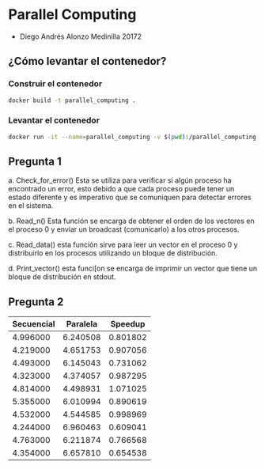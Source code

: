 # Parallel Computing

- Diego Andrés Alonzo Medinilla 20172

## ¿Cómo levantar el contenedor?
### Construir el contenedor
```bash
docker build -t parallel_computing .
```
### Levantar el contenedor
```bash
docker run -it --name=parallel_computing -v $(pwd):/parallel_computing parallel_computing
```
## Pregunta 1

a. Check_for_error() Esta se utiliza para verificar si algún proceso ha encontrado un error, esto debido a que cada proceso puede tener un estado diferente y es imperativo que se comuniquen para detectar errores en el sistema.

b. Read_n() Esta función se encarga de obtener el orden de los vectores en el proceso 0 y enviar un broadcast (comunicarlo) a los otros procesos.

c. Read_data() esta función sirve para leer un vector en el proceso 0 y distribuirlo en los procesos utilizando un bloque de distribución.

d. Print_vector()  esta funci[on se encarga de imprimir un vector que tiene un bloque de distribución en stdout.

## Pregunta 2

<table>
    <thead>
        <th>Secuencial</th>
        <th>Paralela</th>
        <th>Speedup</th>
    </thead>
    <tbody>
        <tr>
            <td>4.996000</td>
            <td>6.240508</td>
            <td>0.801802</td>
        </tr>
        <tr>
            <td>4.219000</td>
            <td>4.651753</td>
            <td>0.907056</td>
        </tr>
        <tr>
            <td>4.493000</td>
            <td>6.145043</td>
            <td>0.731062</td>
        </tr>
        <tr>
            <td>4.323000</td>
            <td>4.374057</td>
            <td>0.987295</td>
        </tr>
        <tr>
            <td>4.814000</td>
            <td>4.498931</td>
            <td>1.071025</td>
        </tr>
        <tr>
            <td>5.355000</td>
            <td>6.010994</td>
            <td>0.890619</td>
        </tr>
        <tr>
            <td>4.532000</td>
            <td>4.544585</td>
            <td>0.998969</td>
        </tr>
        <tr>
            <td>4.244000</td>
            <td>6.960463</td>
            <td>0.609041</td>
        </tr>
        <tr>
            <td>4.763000</td>
            <td>6.211874</td>
            <td>0.766568</td>
        </tr>
        <tr>
            <td>4.354000</td>
            <td>6.657810</td>
            <td>0.654538</td>
        </tr>
    </tbody>
</table>
